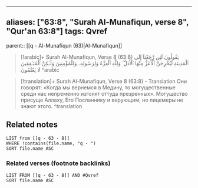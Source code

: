 
---
aliases: ["63:8", "Surah Al-Munafiqun, verse 8", "Qur'an 63:8"]
tags: Qvref
---

parent:: [[q - Al-Munafiqun (63)|Al-Munafiqun]]

> [!arabic]+ Surah Al-Munafiqun, Verse 8 (63:8)
> <span class="quran-arabic">يَقُولُونَ لَئِن رَّجَعْنَآ إِلَى ٱلْمَدِينَةِ لَيُخْرِجَنَّ ٱلْأَعَزُّ مِنْهَا ٱلْأَذَلَّ ۚ وَلِلَّهِ ٱلْعِزَّةُ وَلِرَسُولِهِۦ وَلِلْمُؤْمِنِينَ وَلَـٰكِنَّ ٱلْمُنَـٰفِقِينَ لَا يَعْلَمُونَ</span>
^arabic

> [!translation]+ Surah Al-Munafiqun, Verse 8 (63:8) - Translation
> Они говорят: «Когда мы вернемся в Медину, то могущественные среди нас непременно изгонят оттуда презренных». Могущество присуще Аллаху, Его Посланнику и верующим, но лицемеры не знают этого.
^translation



## Related notes
```dataview
LIST from [[q - 63 - 8]]
WHERE !contains(file.name, "q - ")
SORT file.name ASC
```

### Related verses (footnote backlinks)
```dataview
LIST FROM [[q - 63 - 8]] AND #Qvref
SORT file.name ASC
```

